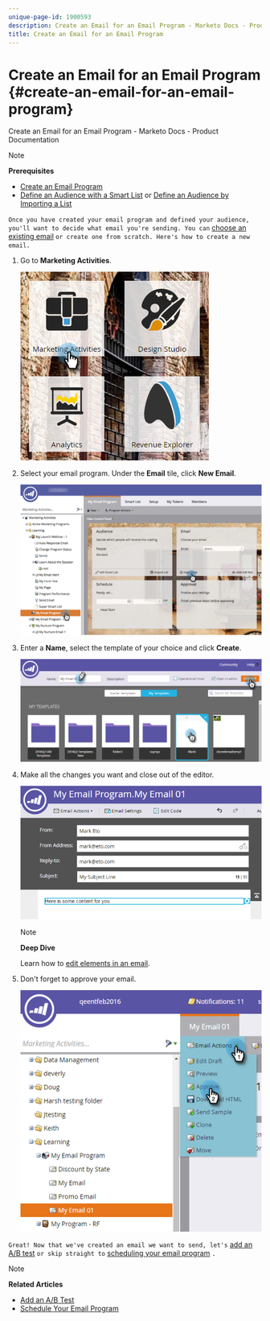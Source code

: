 ```yaml
---
unique-page-id: 1900593
description: Create an Email for an Email Program - Marketo Docs - Product Documentation
title: Create an Email for an Email Program
---
```


# Create an Email for an Email Program {#create-an-email-for-an-email-program}

Create an Email for an Email Program - Marketo Docs - Product Documentation

>[!NOTE]
>
>**Prerequisites**
>
>* [Create an Email Program](../../../../../welcome-to-marketo-docs/product-docs/email-marketing/email-programs/creating-an-email-program/create-an-email-program.md)
>* [Define an Audience with a Smart List](../../../../../welcome-to-marketo-docs/product-docs/email-marketing/email-programs/managing-people-in-email-programs/define-an-audience-with-a-smart-list.md) or [Define an Audience by Importing a List](../../../../../welcome-to-marketo-docs/product-docs/email-marketing/email-programs/managing-people-in-email-programs/define-an-audience-by-importing-a-list.md)
>

`Once you have created your email program and defined your audience, you'll want to decide what email you're sending. You can` [choose an existing email](choose-an-existing-email.md) `or create one from scratch. Here's how to create a new email.`

1. Go to **Marketing Activities**.

   ![](assets/one.png)

1. Select your email program. Under the **Email** tile, click **New Email**.

   ![](assets/newemaildashboard.png)

1. Enter a **Name**, select the template of your choice and click **Create**.

   ![](assets/three.png)

1. Make all the changes you want and close out of the editor.

   ![](assets/four.png)

   >[!NOTE]
   >
   >**Deep Dive**
   >
   >
   >Learn how to [edit elements in an email](../../../../../welcome-to-marketo-docs/product-docs/email-marketing/general/email-editor-2.0/edit-elements-in-an-email.md).

1. Don't forget to approve your email.

   ![](assets/five.png)

`Great! Now that we've created an email we want to send, let's` [add an A/B test](email-test---a/b-test/add-an-a/b-test.md) `or skip straight to` [scheduling your email program](schedule-your-email-program.md) `.`

>[!NOTE]
>
>**Related Articles**
>
>* [Add an A/B Test](email-test---a/b-test/add-an-a/b-test.md)
>* [Schedule Your Email Program](schedule-your-email-program.md)
>

`  
` 